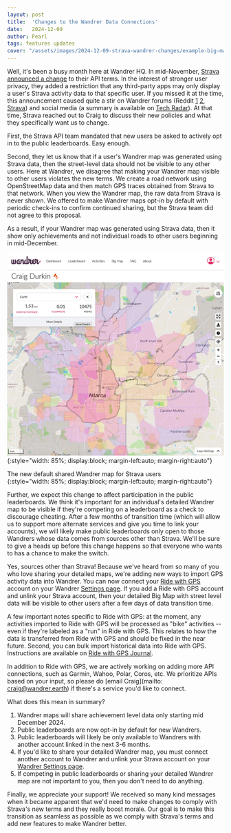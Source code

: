 ```yaml
---
layout: post
title:  'Changes to the Wandrer Data Connections'
date:   2024-12-09
author: Pearl
tags: features updates
cover: "/assets/images/2024-12-09-strava-wandrer-changes/example-big-map.jpg"
---
```


Well, it's been a busy month here at Wandrer HQ. In mid-November, [Strava announced a change](https://press.strava.com/articles/updates-to-stravas-api-agreement) to their API terms. In the interest of stronger user privacy, they added a restriction that any third-party apps may only display a user's Strava activity data to that specific user. If you missed it at the time, this announcement caused quite a stir on Wandrer forums (Reddit [1](https://www.reddit.com/r/wandrer/comments/1guaoo1/new_strava_connected_apps_policy/) [2](https://www.reddit.com/r/wandrer/comments/1guih12/is_this_the_end_of_wandrer_leaderboards/), [Strava](https://www.strava.com/clubs/528504/posts/33559707)) and social media (a summary is available on [Tech Radar](https://www.techradar.com/health-fitness/strava-could-soon-stop-working-with-some-of-your-third-party-apps-heres-what-you-need-to-know)). At that time, Strava reached out to Craig to discuss their new policies and what they specifically want us to change.

First, the Strava API team mandated that new users be asked to actively opt in to the public leaderboards. Easy enough.

Second, they let us know that if a user's Wandrer map was generated using Strava data, then the street-level data should not be visible to any other users. Here at Wandrer, we disagree that making your Wandrer map visible to other users violates the new terms. We create a road network using OpenStreetMap data and then match GPS traces obtained from Strava to that network. When you view the Wandrer map, the raw data from Strava is never shown. We offered to make Wandrer maps opt-in by default with periodic check-ins to confirm continued sharing, but the Strava team did not agree to this proposal.

As a result, if your Wandrer map was generated using Strava data, then it show only achievements and not individual roads to other users beginning in mid-December.

![](/assets/images/2024-12-09-strava-wandrer-changes/example-big-map.jpg){:style="width: 85%; display:block; margin-left:auto; margin-right:auto"}
<figcaption>The new default shared Wandrer map for Strava users
</figcaption>{:style="width: 85%; display:block; margin-left:auto; margin-right:auto"}

Further, we expect this change to affect participation in the public leaderboards. We think it's important for an individual's detailed Wandrer map to be visible if they're competing on a leaderboard as a check to discourage cheating. After a few months of transition time (which will allow us to support more alternate services and give you time to link your accounts), we will likely make public leaderboards only open to those Wandrers whose data comes from sources other than Strava. We'll be sure to give a heads up before this change happens so that everyone who wants to has a chance to make the switch.

Yes, sources other than Strava! Because we've heard from so many of you who love sharing your detailed maps, we're adding new ways to import GPS activity data into Wandrer. You can now connect your [Ride with GPS](https://ridewithgps.com/) account on your Wandrer [Settings page](https://wandrer.earth/settings). If you add a Ride with GPS account and unlink your Strava account, then your detailed Big Map with street level data will be visible to other users after a few days of data transition time.

A few important notes specific to Ride with GPS: at the moment, any activities imported to Ride with GPS will be processed as "bike" activities -- even if they're labeled as a "run" in Ride with GPS. This relates to how the data is transferred from Ride with GPS and should be fixed in the near future. Second, you can bulk import historical data into Ride with GPS. Instructions are available on [Ride with GPS Journal](https://ridewithgps.com/journal/7602-migrate-your-ride-data-to-ride-with-gps).

In addition to Ride with GPS, we are actively working on adding more API connections, such as Garmin, Wahoo, Polar, Coros, etc. We prioritize APIs based on your input, so please do [email Craig](mailto: craig@wandrer.earth) if there's a service you'd like to connect.

What does this mean in summary?
1. Wandrer maps will share achievement level data only starting mid December 2024.
2. Public leaderboards are now opt-in by default for new Wandrers.
3. Public leaderboards will likely be only available to Wandrers with another account linked in the next 3-6 months.
4. If you'd like to share your detailed Wandrer map, you must connect another account to Wandrer and unlink your Strava account on your [Wandrer Settings page](https://wandrer.earth/settings).
5. If competing in public leaderboards or sharing your detailed Wandrer map are not important to you, then you don't need to do anything.

Finally, we appreciate your support! We received so many kind messages when it became apparent that we'd need to make changes to comply with Strava's new terms and they really boost morale. Our goal is to make this transition as seamless as possible as we comply with Strava's terms and add new features to make Wandrer better.
